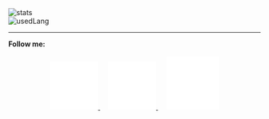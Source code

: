   <img src="https://github-readme-stats.vercel.app/api?username=rainstr7&theme=react&hide=stars,prs,issues,contribs&count_private=true&show_icons=true" alt="stats"/>
  <br>
  <img src="https://github-readme-stats.vercel.app/api/top-langs/?username=rainstr7&layout=compact&theme=react&card_width=445" alt="usedLang" />
  <hr>
  <b>Follow me:</b>
  <br>
  <br>
  <div style="text-align: center">
    <a href="https://www.linkedin.com/in/ihahn/" target="_blank">
        <img src="./src/linkedIn.svg" alt="logo"/>
    </a>&nbsp;&nbsp;&nbsp;
    <a href="https://t.me/ihahn_dev" target="_blank">
        <img src="./src/telegram.svg" alt="logo"/>
    </a>&nbsp;&nbsp;&nbsp;
    <a href="https://www.hackerrank.com/rainstr7" target="_blank">
        <img src="src/hackerRank3.svg" alt="logo"/>
    </a>
  </div>
